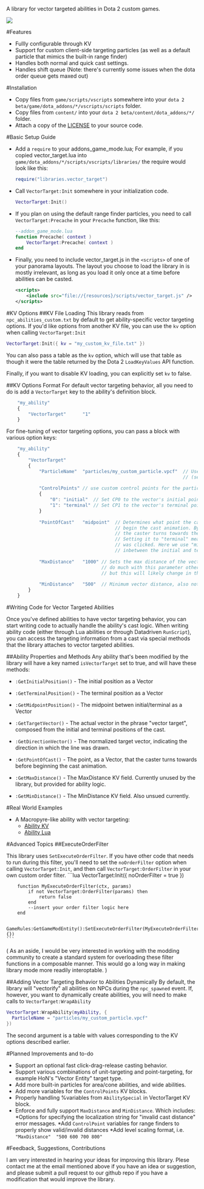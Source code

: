 A library for vector targeted abilities in Dota 2 custom games.

![](http://giant.gfycat.com/DisgustingKindBronco.gif)

#Features
* Fullly configurable through KV
* Support for custom client-side targeting particles (as well as a default particle that mimics the built-in range finder)
* Handles both normal and quick cast settings.
* Handles shift queue (Note: there's currently some issues when the dota order queue gets maxed out)

#Installation
* Copy files from `game/scripts/vscripts` somewhere into your `dota 2 beta/game/dota_addons/*/vscripts/scripts` folder.
* Copy files from `content/` into your `dota 2 beta/content/dota_addons/*/` folder.
* Attach a copy of the [LICENSE](https://github.com/kallisti-dev/vector_target/blob/master/LICENSE) to your source code.

#Basic Setup Guide
* Add a `require` to your addons_game_mode.lua; For example, if you copied vector_target.lua into `game/dota_addons/*/scripts/vscripts/libraries/` the require would look like this:

    ```lua
    require("libraries.vector_target")
    ```

* Call `VectorTarget:Init` somewhere in your initialization code.

    ```lua
    VectorTarget:Init()
    ```

* If you plan on using the default range finder particles, you need to call `VectorTarget:Precache` in your `Precache`  function, like this:

    ```lua
    --addon_game_mode.lua
    function Precache( context ) 
        VectorTarget:Precache( context )
    end
    ```

* Finally, you need to include vector_target.js in the `<scripts>` of one of your panorama layouts. 
  The layout you choose to load the library in is mostly irrelevant, as long as you load it only once at a time before abilities can be casted.

    ```xml  
    <scripts>
        <include src="file://{resources}/scripts/vector_target.js" />
    </scripts>
    ```

#KV Options
##KV File Loading
This library reads from `npc_abilities_custom.txt` by default to get ability-specific vector targeting options. 
If you'd like options from another KV file, you can use the `kv` option when calling `VectorTarget:Init`

  ```lua
  VectorTarget:Init({ kv = "my_custom_kv_file.txt" })
  ```

You can also pass a table as the `kv` option, which will use that table as though it were the table returned by the Dota 2
`LoadKeyValues` API function.

Finally, if you want to disable KV loading, you can explicitly set `kv` to false.

##KV Options Format
For default vector targeting behavior, all you need to do is add a `VectorTarget` key to the ability's definition block.
  ```javascript
      "my_ability"
      {
          "VectorTarget"      "1"
      }
  ```    
For fine-tuning of vector targeting options, you can pass a block with various option keys:
```javascript
    "my_ability"
    {
        "VectorTarget"
        {
            "ParticleName"  "particles/my_custom_particle.vpcf"  // Use a custom particle system 
                                                                 // (set to 0 for no particle)
            
            "ControlPoints" // use custom control points for the particle
            {
                "0": "initial"  // Set CP0 to the vector's initial point (the first location clicked)
                "1": "terminal" // Set CP1 to the vector's terminal point (the second location clicked)
            }
            
            "PointOfCast"   "midpoint"  // Determines what point the caster must actually turn towards in order to 
                                        // begin the cast animation. By default this is set to "initial", which means
                                        // the caster turns towards the first point that was clicked.
                                        // Setting it to "terminal" means the caster will face the second point that
                                        // was clicked. Here we use "midpoint", which means the point of cast will be
                                        // inbetween the initial and terminal points.
                                        
            "MaxDistance"   "1000" // Sets the max distance of the vector. Currently this isn't enforced and we don't
                                   // do much with this parameter other than return it via GetMaxDistance,
                                   // but this will likely change in the future.
                                   
            "MinDistance"   "500"  // Minimum vector distance, also not fully supported yet.
        }
    }
```
#Writing Code for Vector Targeted Abilities

Once you've defined abilities to have vector targeting behavior, you can start writing code to actually handle the ability's
cast logic. When writing ability code (either through Lua abilities or through Datadriven `RunScript`), you can access the 
targeting information from a cast via special methods that the library attaches to vector targeted abilities.

##Ability Properties and Methods
Any ability that's been modified by the library will have a key named `isVectorTarget` set to true, and will have these methods:

* `:GetInitialPosition()` - The initial position as a Vector
    
* `:GetTerminalPosition()` - The terminal position as a Vector

* `:GetMidpointPosition()` - The midpoint betwen initial/terminal as a Vector

* `:GetTargetVector()` - The actual vector in the phrase "vector target", composed from the initial and terminal positions of the cast.
                     
* `:GetDirectionVector()` - The normalized target vector, indicating the direction in which the line was drawn.

* `:GetPointOfCast()` - The point, as a Vector, that the caster turns towards before beginning the cast animation.

* `:GetMaxDistance()` - The MaxDistance KV field. Currently unused by the library, but provided for ability logic.

* `:GetMinDistance()` - The MinDistance KV field. Also unsued currently.

#Real World Examples
* A Macropyre-like ability with vector targeting:
    * [Ability KV](https://github.com/kallisti-dev/WarOfExalts/blob/4aaf3c5db5ab4febd3e9ef1bd05c6529c4ca1a8a/game/dota_addons/warofexalts/scripts/npc/abilities/flameshaper_lava_wake.txt)
    * [Ability Lua](https://github.com/kallisti-dev/WarOfExalts/blob/6f62f8c5a21f0c837e9ac43bd34479230c10a76a/game/dota_addons/warofexalts/scripts/vscripts/heroes/flameshaper/flameshaper_lava_wake.lua)
 
#Advanced Topics
##ExecuteOrderFilter

This library uses `SetExecuteOrderFilter`. If you have other code that needs to run during this filter, you'll need to
set the `noOrderFilter` option when calling `VectorTarget:Init`, and then call `VectorTarget:OrderFilter` in your own custom order filter.
    ```lua
        VectorTarget:Init({ noOrderFilter = true })
        
        function MyExecuteOrderFilter(ctx, params)
            if not VectorTarget:OrderFilter(params) then
                return false
            end
            --insert your order filter logic here
        end
        
        GameRules:GetGameModEntity():SetExecuteOrderFilter(MyExecuteOrderFilter, {})
    ``` 
( As an aside, I would be very interested in working with the modding community to create a standard system for
 overloading these filter functions in a composable manner. This would go a long way in making library mode
 more readily interoptable. )
 
##Adding Vector Targeting Behavior to Abilities Dynamically
By default, the library will "vectorify" all abilities on NPCs during the `npc_spawned` event. If, however, you want to dynamically
create abilities, you will need to make calls to `VectorTarget:WrapAbility`
```lua
VectorTarget:WrapAbility(myAbility, {
  ParticleName = "particles/my_custom_particle.vpcf"
})
```
The second argument is a table with values corresponding to the KV options described earlier.
 
#Planned Improvements and to-do
* Support an optional fast click-drag-release casting behavior.
* Support various combinations of unit-targeting and point-targeting, for example HoN's "Vector Entity" target type.
* Add more built-in particles for area/cone abilities, and wide abilities.
* Add more variables for the `ControlPoints` KV blocks.
* Properly handling %variables from `AbilitySpecial` in VectorTarget KV block.
* Enforce and fully support `MaxDistance` and `MinDistance`. Which includes:
    *Options for specifying the localization string for "invalid cast distance" error messages.
    *Add `ControlPoint` variables for range finders to properly show valid/invalid distances
    *Add level scaling format, i.e.  `"MaxDistance"  "500 600 700 800"`
  
#Feedback, Suggestions, Contributions

I am very interested in hearing your ideas for improving this library. Plese contact me at the email mentioned above
if you have an idea or suggestion, and please submit a pull request to our github repo if you have a modification
that would improve the library.

